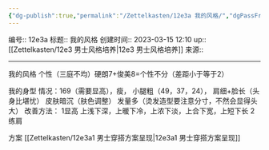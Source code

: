 ```yaml
---
{"dg-publish":true,"permalink":"/Zettelkasten/12e3a 我的风格/","dgPassFrontmatter":true}
---
```


编号:: 12e3a
标题:: 我的风格
创建时间:: 2023-03-15 12:10
up:: [[Zettelkasten/12e3 男士风格培养\|12e3 男士风格培养]]
来源:: 

---
我的风格
个性（三庭不均）硬朗7+俊美8=个性不分（差距小于等于2）

我的身型
情况：169（需要显高），瘦，
小腿粗（49，37，24），
肩细+脸长（头身比堪忧）
皮肤暗沉（肤色调整）
发量多（烫发造型要注意分寸，不然会显得头大）
改善方法：
1显高
上浅下深，上暖下冷，上浓下淡，上合下宽，上短下长
2练肩

方案
[[Zettelkasten/12e3a1 男士穿搭方案呈现\|12e3a1 男士穿搭方案呈现]]